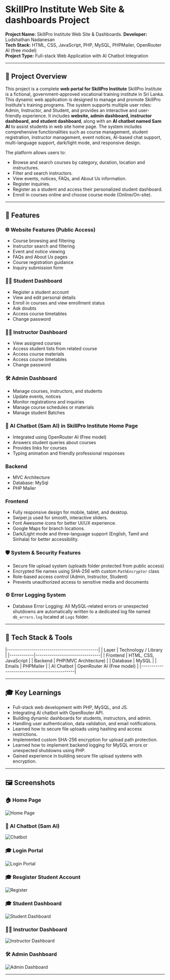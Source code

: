 # SkillPro Institute Web Site & dashboards Project

**Project Name:** SkillPro Institute Web Site & Dashboards.
**Developer:** Ludshathan Nadanesan  
**Tech Stack:** HTML, CSS, JavaScript, PHP, MySQL, PHPMailer, OpenRouter AI (free model)  
**Project Type:** Full-stack Web Application with AI Chatbot Integration

---

## 🚀 Project Overview

This project is a complete **web portal for SkillPro Institute** SkillPro Institute is a fictional, government-approved vocational training institute in Sri Lanka. This dynamic web application is designed to manage and promote SkillPro Institute's training programs. The system supports multiple user roles: Admin, Instructor, and Student, and provides an interactive and user-friendly experience.
It includes **website, admin dashboard, instructor dashboard, and student dashboard**, along with an **AI chatbot named Sam AI** to assist students in web site home page. The system includes comprehensive functionalities such as course management, student registration, instructor management, event notices, AI-based chat support, multi-language support, dark/light mode, and responsive design.

The platform allows users to:
- Browse and search courses by category, duration, location and instructures.
- Filter and search instructors.
- View events, notices, FAQs, and About Us information.
- Register inquiries.
- Register as a student and access their personalized student dashboard.
- Enroll in courses online and choose course mode (Online/On-site).

---

## 🎯 Features

### 🌐 Website Features (Public Access)
- Course browsing and filtering
- Instructor search and filtering
- Event and notice viewing
- FAQs and About Us pages
- Course registration guidance
- Inquiry submission form

### 👨‍🎓 Student Dashboard
- Register a student account
- View and edit personal details
- Enroll in courses and view enrollment status
- Ask doubts
- Access course timetables
- Change password

### 👨‍🏫 Instructor Dashboard
- View assigned courses
- Access student lists from related course
- Access course materials
- Access course timetables
- Change password

### 🛠 Admin Dashboard
- Manage courses, instructors, and students
- Update events, notices
- Monitor registrations and inquiries
- Manage course schedules or materials
- Manage student Batches 

### 🤖 AI Chatbot (Sam AI) in SkillPro Institute Home Page
- Integrated using OpenRouter AI (Free model)
- Answers student queries about courses
- Provides links for courses
- Typing animation and friendly professional responses

### Backend
- MVC Architecture
- Database: MySql
- PHP Mailer

### Frontend
- Fully responsive design for mobile, tablet, and desktop.
- Swiper.js used for smooth, interactive sliders.
- Font Awesome icons for better UI/UX experience.
- Google Maps for branch locations.
- Dark/Light mode and three-language support (English, Tamil and Sinhala) for better accessibility.

### 🛡 System & Security Features
- Secure file upload system (uploads folder protected from public access)
- Encrypted file names using SHA-256 with custom `PathEncryptor` class
- Role-based access control (Admin, Instructor, Student)
- Prevents unauthorized access to sensitive media and documents

### ⚙️ Error Logging System
- Database Error Logging: All MySQL-related errors or unexpected shutdowns are automatically written to a dedicated log file named `db_errors.log` located at `Logs` folder. 

---

## 🧰 Tech Stack & Tools

|---------------------------------------------|
| Layer      |  Technology / Library          |
|------------|--------------------------------|
| Frontend   | HTML, CSS, JavaScript          |
| Backend    | PHP(MVC Architecture)          |
| Database   | MySQL                          |
| Emails     | PHPMailer                      |
| AI Chatbot | OpenRouter AI (Free model)     |
|---------------------------------------------|

---

## 🎓 Key Learnings
- Full-stack web development with PHP, MySQL, and JS.
- Integrating AI chatbot with OpenRouter API.
- Building dynamic dashboards for students, instructors, and admin.
- Handling user authentication, data validation, and email notifications.
- Learned how to secure file uploads using hashing and access restrictions.
- Implemented custom SHA-256 encryption for upload path protection.
- Learned how to implement backend logging for MySQL errors or unexpected shutdowns using PHP.
- Gained experience in building secure file upload systems with encryption.

---

## 🖼️ Screenshots

### 🏠 Home Page
![Home Page](demo/screenshots/homepagefull.png)

### 🤖 AI Chatbot (Sam AI)
![Chatbot](demo/screenshots/chatbot.png)

### 🎓 Login Portal
![Login Portal](demo/screenshots/login.png)

### 🎓 Resgister Student Account
![Register](demo/screenshots/register.png)

### 🎓 Student Dashboard
![Student Dashboard](demo/screenshots/student-dashboard.png)

### 👨‍🏫 Instructor Dashboard
![Instructor Dashboard](demo/screenshots/instructor-dashboard.png)

### 🛠 Admin Dashboard
![Admin Dashboard](demo/screenshots/admin-dashboard.png)

---

